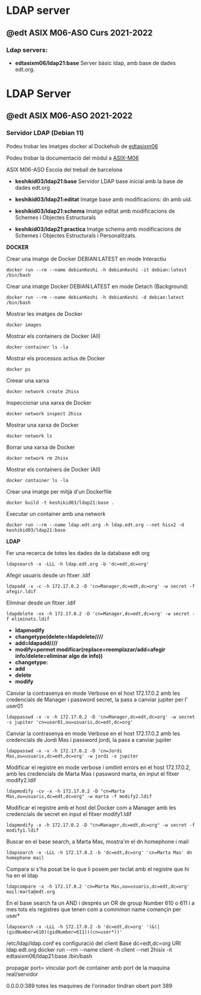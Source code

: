 # LDAP server
## @edt ASIX M06-ASO Curs 2021-2022

### Ldap servers:

 * **edtasixm06/ldap21:base** Server bàsic ldap, amb base de dades edt.org.
# LDAP Server
## @edt ASIX M06-ASO 2021-2022
### Servidor LDAP (Debian 11)

Podeu trobar les imatges docker al Dockehub de [edtasixm06](https://hub.docker.com/u/edtasixm06/)

Podeu trobar la documentació del mòdul a [ASIX-M06](https://sites.google.com/site/asixm06edt/)

ASIX M06-ASO Escola del treball de barcelona


 * **keshikid03/ldap21:base** Servidor LDAP base inicial amb la base de dades edt.org
 
 * **keshikid03/ldap21:editat** Imatge base amb modificacions: dn amb uid.

 * **keshikid03/ldap21:schema** Imatge editat amb modificacions de Schemes i Objectes Estructurals
 
 * **keshikid03/ldap21:practica** Imatge schema amb modificacions de Schemes i Objectes Estructurals i Personalitzats.


**DOCKER**

Crear una imatge de Docker DEBIAN:LATEST en mode Interactiu
```
docker run --rm --name debianKeshi -h debianKeshi -it debian:latest /bin/bash
```

Crear una imatge Docker DEBIAN:LATEST en mode Detach (Background)
```
docker run --rm --name debianKeshi -h debianKeshi -d debian:latest /bin/bash
```

Mostrar les imatges de Docker
```
docker images
```

Mostrar els containers de Docker (All)
```
docker container ls -la
```

Mostrar els processos actius de Docker
```
docker ps
```

Creear una xarxa
```
docker network create 2hisx
```

Inspeccionar una xarxa de Docker
```
docker network inspect 2hisx
```

Mostrar una xarxa de Docker
```
docker network ls 
```

Borrar una xarxa de Docker
```
docker network rm 2hisx
```

Mostrar els containers de Docker (All)
```
docker container ls -la
```

Crear una imatge per mitjà d'un Dockerfile
```
docker build -t keshikid03/ldap21:base .
```

Executar un container amb una network
```
docker run --rm --name ldap.edt.org -h ldap.edt.org --net hisx2 -d keshikid03/ldap21:base
```


**LDAP**


Fer una recerca de totes les dades de la database edt org
```
ldapsearch -x -LLL -h ldap.edt.org -b 'dc=edt,dc=org'
```

Afegir usuaris desde un fitxer .ldif
```
ldapadd -x -c -h 172.17.0.2 -D 'cn=Manager,dc=edt,dc=org' -w secret -f afegir.ldif 
```

Eliminar desde un fitxer .ldif
```
ldapdelete -vx -h 172.17.0.2 -D 'cn=Manager,dc=edt,dc=org' -w secret -f eliminats.ldif 
```

* **ldapmodify**
*  **changetype(delete=ldapdelete////**
*  **add=ldapadd////**
*  **modify=permet modificar(replace=reemplazar/add=afegir info/delete=eliminar algo de info))**
*   **changetype:**
*    **add**
*    **delete**
*    **modify**
					
Canviar la contrasenya en mode Verbose en el host 172.17.0.2 amb les credencials de Manager i password secret, la pass a canviar jupiter per l' user01
```
ldappasswd -x -v -h 172.17.0.2 -D 'cn=Manager,dc=edt,dc=org' -w secret -s jupiter 'cn=user01,ou=usuaris,dc=edt,dc=org'
```
Canviar la contrasenya en mode Verbose en el host 172.17.0.2 amb les credencials de Jordi Mas i password jordi, la pass a canviar jupiter
```
ldappasswd -x -v -h 172.17.0.2 -D 'cn=Jordi Mas,ou=usuaris,dc=edt,dc=org' -w jordi -s jupiter
```

Modificar el registre en mode verbose i omitint errors en el host 172.17.0.2, amb les credencials de Marta Mas i password marta, en input el fitxer modify2.ldif
```
ldapmodify -cv -x -h 172.17.0.2 -D "cn=Marta Mas,ou=usuaris,dc=edt,dc=org" -w marta -f modify2.ldif 
```

Modificar el registre amb el host del Docker com a Manager amb les credencials de secret en input el fitxer modify1.ldif
```
ldapmodify -x -h 172.17.0.2 -D "cn=Manager,dc=edt,dc=org" -w secret -f modify1.ldif
```
Buscar en el base search, a Marta Mas, mostra'm el dn homephone i mail
```
ldapsearch -x -LLL -h 172.17.0.2 -b 'dc=edt,dc=org' 'cn=Marta Mas' dn homephone mail 
```

Compara si s'ha posat be lo que li posem per teclat amb el registre que hi ha en el ldap
```
ldapcompare -x -h 172.17.0.2 'cn=Marta Mas,ou=usuaris,dc=edt,dc=org' mail:marta@edt.org
```

En el base search fa un AND i després un OR de group Number 610 o 611 i a mes tots els registres que tenen com a commmon name començin per user*
```
ldapsearch -x -LLL -h 172.17.0.2 -b 'dc=edt,dc=org' '(&(|(gidNumber=610)(gidNumber=611))(cn=user*))'
```

/etc/ldap/ldap.conf es configuració del client
Base dc=edt,dc=org
URI ldap.edt.org
docker run --rm --name client -h client --net 2hisix -it edtasixm06/ldap21:base /bin/bash



propagar port= vincular port de container amb port de la maquina real/servidor


0.0.0.0:389 totes les maquines de l'orinador tindran obert port 389
```

